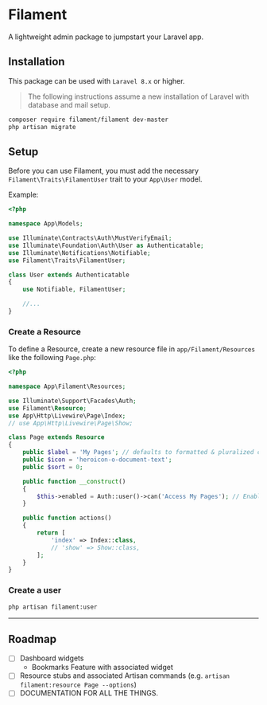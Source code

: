 # Filament

A lightweight admin package to jumpstart your Laravel app.

## Installation

This package can be used with `Laravel 8.x` or higher.

> The following instructions assume a new installation of Laravel with database and mail setup.

```bash
composer require filament/filament dev-master
php artisan migrate
```

## Setup

Before you can use Filament, you must add the necessary `Filament\Traits\FilamentUser` trait to your `App\User` model.

Example:

```php
<?php

namespace App\Models;

use Illuminate\Contracts\Auth\MustVerifyEmail;
use Illuminate\Foundation\Auth\User as Authenticatable;
use Illuminate\Notifications\Notifiable;
use Filament\Traits\FilamentUser;

class User extends Authenticatable
{
    use Notifiable, FilamentUser;

    //...
}
```

### Create a Resource

To define a Resource, create a new resource file in `app/Filament/Resources` like the following `Page.php`:

```php
<?php

namespace App\Filament\Resources;

use Illuminate\Support\Facades\Auth;
use Filament\Resource;
use App\Http\Livewire\Page\Index;
// use App\Http\Livewire\Page\Show;

class Page extends Resource
{
    public $label = 'My Pages'; // defaults to formatted & pluralized classname
    public $icon = 'heroicon-o-document-text';
    public $sort = 0;

    public function __construct()
    {
        $this->enabled = Auth::user()->can('Access My Pages'); // Enable navigation visibilty and access to entire resource via policy etc.
    }

    public function actions()
    {
        return [
            'index' => Index::class,
            // 'show' => Show::class,
        ];
    }
}
```

### Create a user

```bash
php artisan filament:user
```

---

## Roadmap

- [ ] Dashboard widgets
  - Bookmarks Feature with associated widget
- [ ] Resource stubs and associated Artisan commands (e.g. `artisan filament:resource Page --options`)
- [ ] DOCUMENTATION FOR ALL THE THINGS.
